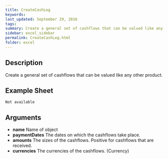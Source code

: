 ```yaml
---
title: CreateCashLeg
keywords:
last_updated: September 29, 2016
tags:
summary: Create a general set of cashflows that can be valued like any other product.
sidebar: excel_sidebar
permalink: CreateCashLeg.html
folder: excel
---
```


## Description
Create a general set of cashflows that can be valued like any other product.

<!--HUMAN EDIT START-->

<!--## Details-->

<!--HUMAN EDIT END-->

## Example Sheet

    Not available

## Arguments

* **name** Name of object
* **paymentDates** The dates on which the cashflows take place.
* **amounts** The sizes of the cashflows.  Positive for cashflows that are received.
* **currencies** The currencies of the cashflows. (Currency)

<!--HUMAN EDIT START-->

<!--## Validation-->

<!--HUMAN EDIT END-->

